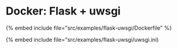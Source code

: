 # Docker: Flask + uwsgi


{% embed include file="src/examples/flask-uwsgi/Dockerfile" %}

{% embed include file="src/examples/flask-uwsgi/uwsgi.ini)



